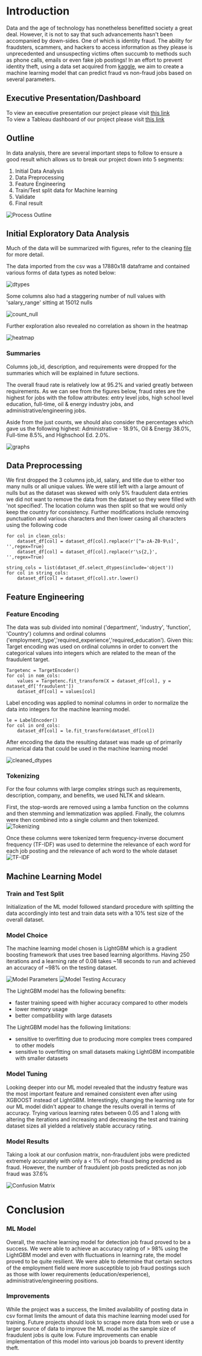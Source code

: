 # Introduction

Data and the age of technology has nonetheless benefitted society a great deal. However, it is not to say that such advancements hasn't been accompanied by down-sides. One of which is identity fraud. The ability for fraudsters, scammers, and hackers to access information as they please is unprecedented and unsuspecting victims often succumb to methods such as phone calls, emails or even fake job postings! In an effort to prevent identity theft, using a data set acquired from [kaggle](https://www.kaggle.com/datasets/shivamb/real-or-fake-fake-jobposting-prediction), we aim to create a machine learning model that can predict fraud vs non-fraud jobs based on several parameters.

## Executive Presentation/Dashboard

To view an executive presentation our project please visit [this link](https://docs.google.com/presentation/d/1v73JqSy9JSMub6i1UreA3L4CD9q1c_3ZiC92hr3AVbY/edit#slide=id.p)  
To view a Tableau dashboard of our project please visit [this link](https://public.tableau.com/app/profile/ikyu.park/viz/capstone_16594856522150/Dashboard2?publish=yes)

## Outline

In data analysis, there are several important steps to follow to ensure a good result which allows us to break our project down into 5 segments:

1. Initial Data Analysis
2. Data Preprocessing
3. Feature Engineering
4. Train/Test split data for Machine learning
5. Validate
6. Final result

![Process Outline](https://github.com/Ikyupark/Capstone-project/blob/27d1306cb9c31c0ca6d9e3d5b2847f8c5f33eef3/Resources/New%20ML%20Diagram.png)

## Initial Exploratory Data Analysis

Much of the data will be summarized with figures, refer to the cleaning [file](Uncleaned_Data_Analysis.ipynb) for more detail.

The data imported from the csv was a 17880x18 dataframe and contained various forms of data types as noted below:

![dtypes](https://user-images.githubusercontent.com/100324759/182724852-ebcc0c92-ab1c-4fc3-a90b-ebdbdc867353.PNG)

Some columns also had a staggering number of null values with 'salary_range' sitting at 15012 nulls

![count_null](https://user-images.githubusercontent.com/100324759/182725135-b4e05257-8133-49fe-ae52-68cb1d6e1a84.PNG)

Further exploration also revealed no correlation as shown in the heatmap

![heatmap](https://user-images.githubusercontent.com/100324759/182725759-5a461302-0b12-4871-810d-ff0fdd35fa83.PNG)

### Summaries

Columns job_id, description, and requirements were dropped for the summaries which will be explained in future sections.

The overall fraud rate is relatively low at 95.2% and varied greatly between requirements. As we can see from the figures below, fraud rates are the highest for jobs with the follow attributes: entry level jobs, high school level education, full-time, oil & energy industry jobs, and administrative/engineering jobs.

Aside from the just counts, we should also consider the percentages which gave us the following highest: Administrative - 18.9%, Oil & Energy 38.0%, Full-time 8.5%, and Highschool Ed. 2.0%.

![graphs](https://user-images.githubusercontent.com/100324759/182728992-071a9604-9e23-4d5b-a752-bef23f18eab8.PNG)

## Data Preprocessing

We first dropped the 3 columns job_id, salary, and title due to either too many nulls or all unique values. We were still left with a large amount of nulls but as the dataset was skewed with only 5% fraudulent data entries we did not want to remove the data from the dataset so they were filled with 'not specified'. The location column was then split so that we would only keep the country for consistency. Further modifications include removing punctuation and various characters and then lower casing all characters using the following code
```
for col in clean_cols:
    dataset_df[col] = dataset_df[col].replace(r'[^a-zA-Z0-9\s]', '',regex=True)
    dataset_df[col] = dataset_df[col].replace(r'\s{2,}', '',regex=True)
    
string_cols = list(dataset_df.select_dtypes(include='object'))
for col in string_cols:
    dataset_df[col] = dataset_df[col].str.lower()
```
## Feature Engineering
### Feature Encoding

The data was sub divided into nominal ('department', 'industry', 'function', 'Country') columns and ordinal columns ('employment_type','required_experience','required_education').
Given this:
Target encoding was used on ordinal columns in order to convert the categorical values into integers which are related to the mean of the fraudulent target.

```
Targetenc = TargetEncoder()
for col in nom_cols:
    values = Targetenc.fit_transform(X = dataset_df[col], y = dataset_df['fraudulent'])
    dataset_df[col] = values[col]
```

Label encoding was applied to nominal columns in order to normalize the data into integers for the machine learning model. 
```
le = LabelEncoder()
for col in ord_cols:
    dataset_df[col] = le.fit_transform(dataset_df[col])
```

After encoding the data the resulting dataset was made up of primarily numerical data that could be used in the machine learning model

![cleaned_dtypes](https://user-images.githubusercontent.com/100324759/182904854-016c9b4b-b6ec-41fe-af45-ee91833976ca.PNG)

### Tokenizing

For the four columns with large complex strings such as requirements, description, company, and benefits, we used NLTK and sklearn.  
  
First, the stop-words are removed using a lamba function on the columns and then stemming and lemmatization was applied. Finally, the columns were then combined into a single column and then tokenized.  
![Tokenizing](https://user-images.githubusercontent.com/100324759/182908382-a62976ee-2d7c-4c1d-b966-226e97c855d5.png)

Once these columns were tokenized term frequency-inverse document frequency (TF-IDF) was used to determine the relevance of each word for each job posting and the relevance of ach word to the whole dataset
![TF-IDF](https://github.com/Ikyupark/Capstone-project/blob/fa2a45ffe612d86c225320187ac75dc69daba40d/Resources/TF-IDF.PNG)


## Machine Learning Model

### Train and Test Split
Initialization of the ML model followed standard procedure with splitting the data accordingly into test and train data sets with a 10% test size of the overall dataset.

### Model Choice
The machine learning model chosen is LightGBM which is a gradient boosting framework that uses tree based learning algorithms. Having 250 iterations and a learning rate of 0.08 takes ~18 seconds to run and achieved an accuracy of ~98% on the testing dataset.

![Model Parameters](https://github.com/Ikyupark/Capstone-project/blob/main/Resources/Model%20parameters.PNG)
![Model Testing Accuracy](https://github.com/Ikyupark/Capstone-project/blob/main/Resources/LightGBM%20testing%20accuracy.PNG)

The LightGBM model has the following benefits:
- faster training speed with higher accuracy compared to other models
- lower memory usage
- better compatibility with large datasets
    
The LightGBM model has the following limitations:
- sensitive to overfitting due to producing more complex trees compared to other models
- sensitive to overfitting on small datasets making LightGBM incompatible with smaller datasets
    
    
 ### Model Tuning
Looking deeper into our ML model revealed that the industry feature was the most important feature and remained consistent even after using XGBOOST instead of LightGBM. Interestingly, changing the learning rate for our ML model didn't appear to change the results overall in terms of accuracy. Trying various learning rates between 0.05 and 1 along with altering the iterations and increasing and decreasing the test and training dataset sizes all yielded a relatively stable accuracy rating.

 ### Model Results
Taking a look at our confusion matrix, non-fraudulent jobs were predicted extremely accurately with only a < 1% of non-fraud being predicted as fraud. However, the number of fraudulent job posts predicted as non job fraud was 37.6%

![Confusion Matrix](https://github.com/Ikyupark/Capstone-project/blob/main/Resources/model%20results.PNG)


# Conclusion

### ML Model
Overall, the machine learning model for detection job fraud proved to be a success. We were able to achieve an accuracy rating of > 98% using the LightGBM model and even with fluctuations in learning rate, the model proved to be quite resilient. We were able to determine that certain sectors of the employment field were more susceptible to job fraud postings such as those with lower requirements (education/experience), administrative/engineering positions.

### Improvements
While the project was a success, the limited availability of posting data in csv format limits the amount of data this machine learning model used for training. Future projects should look to scrape more data from web or use a larger source of data to improve the ML model as the sample size of fraudulent jobs is quite low. Future improvements can enable implementation of this model into various job boards to prevent identity theft.

